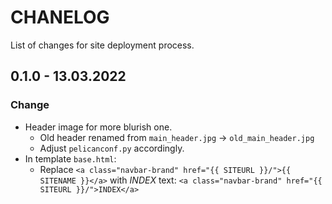 # CHANELOG

List of changes for site deployment process. 

## 0.1.0 - 13.03.2022

### Change

- Header image for more blurish one. 
  - Old header renamed from `main_header.jpg` -> `old_main_header.jpg`
  - Adjust `pelicanconf.py` accordingly. 
- In template `base.html`:
  - Replace `<a class="navbar-brand" href="{{ SITEURL }}/">{{ SITENAME }}</a>` with _INDEX_ text: `<a class="navbar-brand" href="{{ SITEURL }}/">INDEX</a>` 